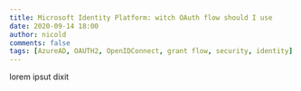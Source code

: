 ```yaml
---
title: Microsoft Identity Platform: witch OAuth flow should I use
date: 2020-09-14 18:00
author: nicold
comments: false
tags: [AzureAD, OAUTH2, OpenIDConnect, grant flow, security, identity]
---
```


lorem ipsut dixit